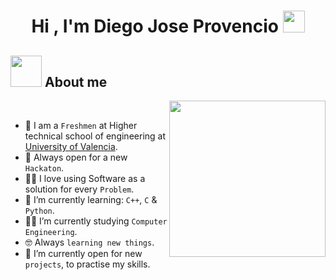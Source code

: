 <h1 align="center"><b>Hi , I'm Diego Jose Provencio </b><img src="https://media.giphy.com/media/hvRJCLFzcasrR4ia7z/giphy.gif" width="35"></h1>

## <picture><img src = "https://github.com/7oSkaaa/7oSkaaa/blob/main/Images/about_me.gif?raw=true" width = 50px></picture> About me

<picture> <img align="right" src="https://github.com/7oSkaaa/7oSkaaa/blob/main/Images/Right_Side.gif?raw=true" width = 250px></picture>

<br>

- :school: I am a `Freshmen` at Higher technical school of engineering at [University of Valencia](https://www.uv.es/).
- :space_invader: Always open for a new `Hackaton`.
- :technologist: I love using Software as a solution for every `Problem`.
- 🌱 I’m currently learning: `C++`, `C` & `Python`.
- :student: I’m currently studying `Computer Engineering`.
- :nerd_face: Always `learning new things`.
- :thinking: I’m currently open for new `projects`, to practise my skills.
<br>



